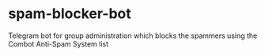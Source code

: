 # spam-blocker-bot
Telegram bot for group administration which blocks the spammers using the Combot Anti-Spam System list
